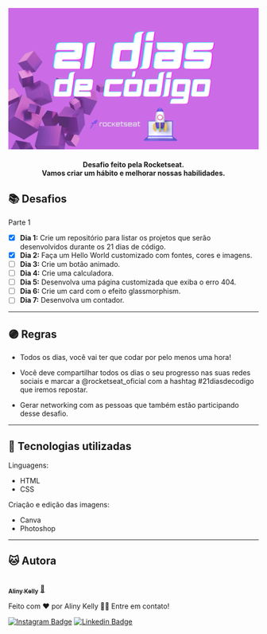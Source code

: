  ![21 dias de código](public/assets/image/preview2.png)

<h4 align="center">
  Desafio feito pela Rocketseat.
  </br>  
  Vamos criar um hábito e melhorar nossas habilidades.
</h4>

## 📚 Desafios
Parte 1

- [x] **Dia 1:** Crie um repositório para listar os projetos que serão desenvolvidos durante os 21 dias de código.
- [x] **Dia 2:** Faça um Hello World customizado com fontes, cores e imagens.
- [ ] **Dia 3:** Crie um botão animado.
- [ ] **Dia 4:** Crie uma calculadora.
- [ ] **Dia 5:** Desenvolva uma página customizada que exiba o erro 404.
- [ ] **Dia 6:** Crie um card com o efeito glassmorphism.
- [ ] **Dia 7:** Desenvolva um contador.

---

## 🟣 Regras

- Todos os dias, você vai ter que codar por pelo menos uma hora!

- Você deve compartilhar todos os dias o seu progresso nas suas redes sociais e marcar a @rocketseat_oficial com a hashtag #21diasdecodigo que iremos repostar.

- Gerar networking com as pessoas que também estão participando desse desafio.

---

## 💼 Tecnologias utilizadas

Linguagens:

- HTML
- CSS

Criação e edição das imagens:

- Canva
- Photoshop

---

## 🐱 Autora<br>

<a href="https://github.com/alinykelly">
 <img style="border-radius: 50%;" src="https://avatars.githubusercontent.com/u/58093742?v=4" width="100px;" alt=""/>
 <br />
 <sub><b>Aliny Kelly</b></sub></a> <a href="https://github.com/alinykelly" title="GitHub Aliny Kelly">🚀</a>


Feito com ❤️ por Aliny Kelly 👋🏽 Entre em contato!

[![Instagram Badge](https://img.shields.io/badge/-@alinykellyfs-cf1cf1?style=flat-square&labelColor=cf1cf1&logo=instagram&logoColor=white&link=https://instagram.com/alinykellyfs)](https://instagram.com/alinykellyfs) [![Linkedin Badge](https://img.shields.io/badge/-alinykelly-blue?style=flat-square&logo=Linkedin&logoColor=white&link=https://www.linkedin.com/in/alinykelly/)](https://www.linkedin.com/in/alinykelly/) 
